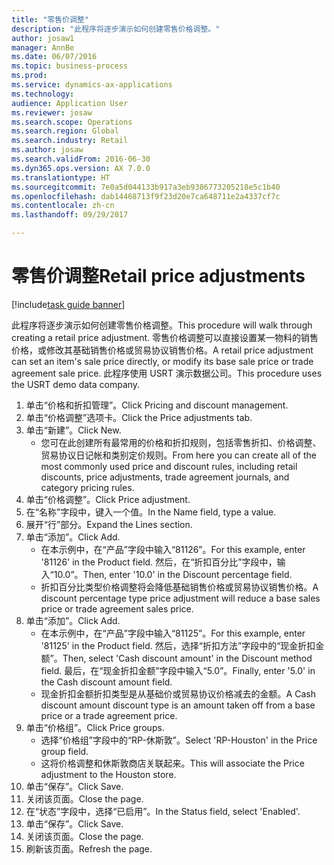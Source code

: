 ```yaml
--- 
title: "零售价调整"
description: "此程序将逐步演示如何创建零售价格调整。"
author: josaw1
manager: AnnBe
ms.date: 06/07/2016
ms.topic: business-process
ms.prod: 
ms.service: dynamics-ax-applications
ms.technology: 
audience: Application User
ms.reviewer: josaw
ms.search.scope: Operations
ms.search.region: Global
ms.search.industry: Retail
ms.author: josaw
ms.search.validFrom: 2016-06-30
ms.dyn365.ops.version: AX 7.0.0
ms.translationtype: HT
ms.sourcegitcommit: 7e0a5d044133b917a3eb9386773205218e5c1b40
ms.openlocfilehash: dab14468713f9f23d20e7ca648711e2a4337cf7c
ms.contentlocale: zh-cn
ms.lasthandoff: 09/29/2017

---
```

# <a name="retail-price-adjustments"></a><span data-ttu-id="c973c-103">零售价调整</span><span class="sxs-lookup"><span data-stu-id="c973c-103">Retail price adjustments</span></span>

[!include[task guide banner](../includes/task-guide-banner.md)]

<span data-ttu-id="c973c-104">此程序将逐步演示如何创建零售价格调整。</span><span class="sxs-lookup"><span data-stu-id="c973c-104">This procedure will walk through creating a retail price adjustment.</span></span> <span data-ttu-id="c973c-105">零售价格调整可以直接设置某一物料的销售价格，或修改其基础销售价格或贸易协议销售价格。</span><span class="sxs-lookup"><span data-stu-id="c973c-105">A retail price adjustment can set an item's sale price directly, or modify its base sale price or trade agreement sale price.</span></span> <span data-ttu-id="c973c-106">此程序使用 USRT 演示数据公司。</span><span class="sxs-lookup"><span data-stu-id="c973c-106">This procedure uses the USRT demo data company.</span></span>

1. <span data-ttu-id="c973c-107">单击“价格和折扣管理”。</span><span class="sxs-lookup"><span data-stu-id="c973c-107">Click Pricing and discount management.</span></span>
2. <span data-ttu-id="c973c-108">单击“价格调整”选项卡。</span><span class="sxs-lookup"><span data-stu-id="c973c-108">Click the Price adjustments tab.</span></span>
3. <span data-ttu-id="c973c-109">单击“新建”。</span><span class="sxs-lookup"><span data-stu-id="c973c-109">Click New.</span></span>
    * <span data-ttu-id="c973c-110">您可在此创建所有最常用的价格和折扣规则，包括零售折扣、价格调整、贸易协议日记帐和类别定价规则。</span><span class="sxs-lookup"><span data-stu-id="c973c-110">From here you can create all of the most commonly used price and discount rules, including retail discounts, price adjustments, trade agreement journals, and category pricing rules.</span></span>  
4. <span data-ttu-id="c973c-111">单击“价格调整”。</span><span class="sxs-lookup"><span data-stu-id="c973c-111">Click Price adjustment.</span></span>
5. <span data-ttu-id="c973c-112">在“名称”字段中，键入一个值。</span><span class="sxs-lookup"><span data-stu-id="c973c-112">In the Name field, type a value.</span></span>
6. <span data-ttu-id="c973c-113">展开“行”部分。</span><span class="sxs-lookup"><span data-stu-id="c973c-113">Expand the Lines section.</span></span>
7. <span data-ttu-id="c973c-114">单击“添加”。</span><span class="sxs-lookup"><span data-stu-id="c973c-114">Click Add.</span></span>
    * <span data-ttu-id="c973c-115">在本示例中，在“产品”字段中输入“81126”。</span><span class="sxs-lookup"><span data-stu-id="c973c-115">For this example, enter '81126' in the Product field.</span></span>    <span data-ttu-id="c973c-116">然后，在“折扣百分比”字段中，输入“10.0”。</span><span class="sxs-lookup"><span data-stu-id="c973c-116">Then, enter '10.0' in the Discount percentage field.</span></span>  
    * <span data-ttu-id="c973c-117">折扣百分比类型价格调整将会降低基础销售价格或贸易协议销售价格。</span><span class="sxs-lookup"><span data-stu-id="c973c-117">A discount percentage type price adjustment will reduce a base sales price or trade agreement sales price.</span></span>  
8. <span data-ttu-id="c973c-118">单击“添加”。</span><span class="sxs-lookup"><span data-stu-id="c973c-118">Click Add.</span></span>
    * <span data-ttu-id="c973c-119">在本示例中，在“产品”字段中输入“81125”。</span><span class="sxs-lookup"><span data-stu-id="c973c-119">For this example, enter '81125' in the Product field.</span></span>    <span data-ttu-id="c973c-120">然后，选择“折扣方法”字段中的“现金折扣金额”。</span><span class="sxs-lookup"><span data-stu-id="c973c-120">Then, select 'Cash discount amount' in the Discount method field.</span></span>    <span data-ttu-id="c973c-121">最后，在“现金折扣金额”字段中输入“5.0”。</span><span class="sxs-lookup"><span data-stu-id="c973c-121">Finally, enter '5.0' in the Cash discount amount field.</span></span>  
    * <span data-ttu-id="c973c-122">现金折扣金额折扣类型是从基础价或贸易协议价格减去的金额。</span><span class="sxs-lookup"><span data-stu-id="c973c-122">A Cash discount amount discount type is an amount taken off from a base price or a trade agreement price.</span></span>  
9. <span data-ttu-id="c973c-123">单击“价格组”。</span><span class="sxs-lookup"><span data-stu-id="c973c-123">Click Price groups.</span></span>
    * <span data-ttu-id="c973c-124">选择“价格组”字段中的“RP-休斯敦”。</span><span class="sxs-lookup"><span data-stu-id="c973c-124">Select 'RP-Houston' in the Price group field.</span></span>  
    * <span data-ttu-id="c973c-125">这将价格调整和休斯敦商店关联起来。</span><span class="sxs-lookup"><span data-stu-id="c973c-125">This will associate the Price adjustment to the Houston store.</span></span>  
10. <span data-ttu-id="c973c-126">单击“保存”。</span><span class="sxs-lookup"><span data-stu-id="c973c-126">Click Save.</span></span>
11. <span data-ttu-id="c973c-127">关闭该页面。</span><span class="sxs-lookup"><span data-stu-id="c973c-127">Close the page.</span></span>
12. <span data-ttu-id="c973c-128">在“状态”字段中，选择“已启用”。</span><span class="sxs-lookup"><span data-stu-id="c973c-128">In the Status field, select 'Enabled'.</span></span>
13. <span data-ttu-id="c973c-129">单击“保存”。</span><span class="sxs-lookup"><span data-stu-id="c973c-129">Click Save.</span></span>
14. <span data-ttu-id="c973c-130">关闭该页面。</span><span class="sxs-lookup"><span data-stu-id="c973c-130">Close the page.</span></span>
15. <span data-ttu-id="c973c-131">刷新该页面。</span><span class="sxs-lookup"><span data-stu-id="c973c-131">Refresh the page.</span></span>


